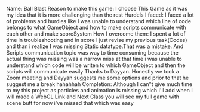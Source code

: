 Name: Ball Blast
Reason to make this game:
I choose This Game as it was my idea that it is more challenging than the rest
Hurdels I faced:
I faced a lot of problems and hurdles like I was unable to understand which line of code belongs to what
GameObject and how to make scripts communicate with each other and make scoreSystem
How I overcome them:
I spent a lot of time in troubleshooting and in score I just revise my previous task(Codes) and than i realize I was missing Static datatype.That was a mistake.
And Scripts communication topic was way to time consuming because the actual thing was missing was a narrow miss at that time i was unable to understand
which code will be writen to which GameObject and then the scripts will communicate easily Thanks to Dayyan. Honestly we took a Zoom meeting and Dayyan suggests
me some options and prior to that he suggest me a break hahahhah
Completion:
Although I can"t give much time to my this project as particles and animation is missing which I'll add when I will made a WebGL Link and
Next Class you will see my full game with scene butt for now i've missed that which was easy
